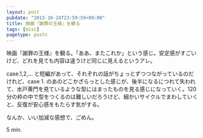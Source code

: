 ```yaml
---
layout: post
pubdate: "2013-10-24T23:59:59+09:00"
title: 映画『謝罪の王様』を観る
tags: [misc]
pagetype: posts
---
```

映画『謝罪の王様』を観る。「ああ、またこれか」という感じ。安定感がすごいけど、どれを見ても内容は違うけど同じに見えるというアレ。

case.1,2,... と短編があって、それぞれの話がちょっとずつつながっているのだけれど、case 1. のあのどこかざらっとした感じが、後半になるにつれて失われて、水戸黄門を見ているような型にはまったものを見る感じになっていく。120 分の枠の中で型をつくるのは難しいだろうけど、細かいサイクルでまわしていくと、反復が安心感をもたらす気がする。

なんか、いい加減な感想で、ごめん。

5 min.
